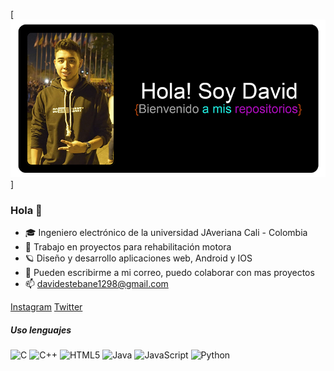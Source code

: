 [![Header](https://github.com/DavidErira/DavidErira/blob/master/SaludoGit2.png)]


### Hola 👋

- 🎓 Ingeniero electrónico de la universidad JAveriana Cali - Colombia
- :test_tube: Trabajo en proyectos para rehabilitación motora
- 🪐 Diseño y desarrollo aplicaciones web, Android y IOS 
- :speech_balloon: Pueden escribirme a mi correo, puedo colaborar con mas proyectos 
- :mailbox: davidestebane1298@gmail.com


[Instagram](https://www.instagram.com/deem.dev/)
[Twitter](https://www.instagram.com/deem.dev/)

##### Uso lenguajes

![C](https://img.shields.io/badge/-C-000000?style=flat&logo=c)
![C++](https://img.shields.io/badge/-C++-000000?style=flat&logo=c%2B%2B)
![HTML5](https://img.shields.io/badge/-HTML5-000000?style=flat&logo=html5)
![Java](https://img.shields.io/badge/-Java-000000?style=flat&logo=java)
![JavaScript](https://img.shields.io/badge/-JavaScript-000000?style=flat&logo=javascript)
![Python](https://img.shields.io/badge/-Python-000000?style=flat&logo=python)
